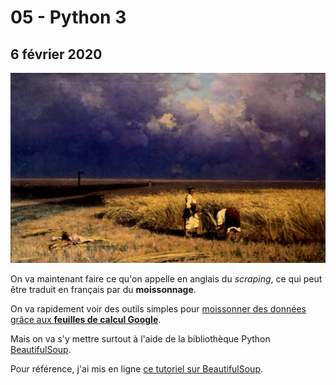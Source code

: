 # 05 - Python 3

## 6 février 2020

![La r&#xE9;colte, par Vladimir Orlovski \(1882 - Mus&#xE9;e d&apos;art de Krasno&#xEF;arsk, Russie\)](../.gitbook/assets/recolte_vladimir_orlovski_1882.jpg)

On va maintenant faire ce qu'on appelle en anglais du _scraping_, ce qui peut être traduit en français par du **moissonnage**.

On va rapidement voir des outils simples pour [moissonner des données grâce aux **feuilles de calcul Google**](http://bit.ly/scraping2018-1).

Mais on va s'y mettre surtout à l'aide de la bibliothèque Python [BeautifulSoup](https://www.crummy.com/software/BeautifulSoup/bs4/doc/).

Pour référence, j'ai mis en ligne [ce tutoriel sur BeautifulSoup](http://bit.ly/jhroybs4).


